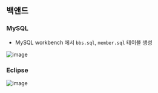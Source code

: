 ## 백앤드 

### MySQL  
- MySQL workbench 에서 ```bbs.sql```, ```member.sql``` 테이블 생성  

![image](https://user-images.githubusercontent.com/63652571/169656288-202809f6-f873-45ac-ba91-7ab63be208d9.png)


### Eclipse
![image](https://user-images.githubusercontent.com/63652571/169694579-b31614a2-6b5f-45cf-aea9-d2c7ec975bf1.png)
